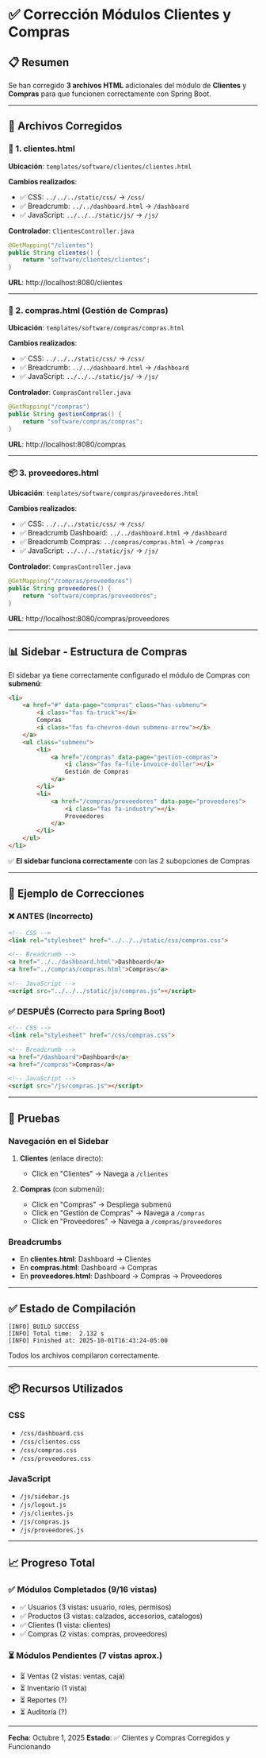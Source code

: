 # ✅ Corrección Módulos Clientes y Compras

## 📋 Resumen

Se han corregido **3 archivos HTML** adicionales del módulo de **Clientes** y **Compras** para que funcionen correctamente con Spring Boot.

---

## 🔧 Archivos Corregidos

### 👥 1. clientes.html

**Ubicación**: `templates/software/clientes/clientes.html`

**Cambios realizados**:
- ✅ CSS: `../../../static/css/` → `/css/`
- ✅ Breadcrumb: `../../dashboard.html` → `/dashboard`
- ✅ JavaScript: `../../../static/js/` → `/js/`

**Controlador**: `ClientesController.java`
```java
@GetMapping("/clientes")
public String clientes() {
    return "software/clientes/clientes";
}
```

**URL**: http://localhost:8080/clientes

---

### 🛒 2. compras.html (Gestión de Compras)

**Ubicación**: `templates/software/compras/compras.html`

**Cambios realizados**:
- ✅ CSS: `../../../static/css/` → `/css/`
- ✅ Breadcrumb: `../../dashboard.html` → `/dashboard`
- ✅ JavaScript: `../../../static/js/` → `/js/`

**Controlador**: `ComprasController.java`
```java
@GetMapping("/compras")
public String gestionCompras() {
    return "software/compras/compras";
}
```

**URL**: http://localhost:8080/compras

---

### 📦 3. proveedores.html

**Ubicación**: `templates/software/compras/proveedores.html`

**Cambios realizados**:
- ✅ CSS: `../../../static/css/` → `/css/`
- ✅ Breadcrumb Dashboard: `../../dashboard.html` → `/dashboard`
- ✅ Breadcrumb Compras: `../compras/compras.html` → `/compras`
- ✅ JavaScript: `../../../static/js/` → `/js/`

**Controlador**: `ComprasController.java`
```java
@GetMapping("/compras/proveedores")
public String proveedores() {
    return "software/compras/proveedores";
}
```

**URL**: http://localhost:8080/compras/proveedores

---

## 📊 Sidebar - Estructura de Compras

El sidebar ya tiene correctamente configurado el módulo de Compras con **submenú**:

```html
<li>
    <a href="#" data-page="compras" class="has-submenu">
        <i class="fas fa-truck"></i>
        Compras
        <i class="fas fa-chevron-down submenu-arrow"></i>
    </a>
    <ul class="submenu">
        <li>
            <a href="/compras" data-page="gestion-compras">
                <i class="fas fa-file-invoice-dollar"></i>
                Gestión de Compras
            </a>
        </li>
        <li>
            <a href="/compras/proveedores" data-page="proveedores">
                <i class="fas fa-industry"></i>
                Proveedores
            </a>
        </li>
    </ul>
</li>
```

✅ **El sidebar funciona correctamente** con las 2 subopciones de Compras

---

## 🎯 Ejemplo de Correcciones

### ❌ ANTES (Incorrecto)
```html
<!-- CSS -->
<link rel="stylesheet" href="../../../static/css/compras.css">

<!-- Breadcrumb -->
<a href="../../dashboard.html">Dashboard</a>
<a href="../compras/compras.html">Compras</a>

<!-- JavaScript -->
<script src="../../../static/js/compras.js"></script>
```

### ✅ DESPUÉS (Correcto para Spring Boot)
```html
<!-- CSS -->
<link rel="stylesheet" href="/css/compras.css">

<!-- Breadcrumb -->
<a href="/dashboard">Dashboard</a>
<a href="/compras">Compras</a>

<!-- JavaScript -->
<script src="/js/compras.js"></script>
```

---

## 🧪 Pruebas

### Navegación en el Sidebar

1. **Clientes** (enlace directo):
   - Click en "Clientes" → Navega a `/clientes`

2. **Compras** (con submenú):
   - Click en "Compras" → Despliega submenú
   - Click en "Gestión de Compras" → Navega a `/compras`
   - Click en "Proveedores" → Navega a `/compras/proveedores`

### Breadcrumbs

- En **clientes.html**: Dashboard → Clientes
- En **compras.html**: Dashboard → Compras
- En **proveedores.html**: Dashboard → Compras → Proveedores

---

## ✅ Estado de Compilación

```
[INFO] BUILD SUCCESS
[INFO] Total time:  2.132 s
[INFO] Finished at: 2025-10-01T16:43:24-05:00
```

Todos los archivos compilaron correctamente.

---

## 📦 Recursos Utilizados

### CSS
- `/css/dashboard.css`
- `/css/clientes.css`
- `/css/compras.css`
- `/css/proveedores.css`

### JavaScript
- `/js/sidebar.js`
- `/js/logout.js`
- `/js/clientes.js`
- `/js/compras.js`
- `/js/proveedores.js`

---

## 📈 Progreso Total

### ✅ Módulos Completados (9/16 vistas)
- ✅ Usuarios (3 vistas: usuario, roles, permisos)
- ✅ Productos (3 vistas: calzados, accesorios, catalogos)
- ✅ Clientes (1 vista: clientes)
- ✅ Compras (2 vistas: compras, proveedores)

### ⏳ Módulos Pendientes (7 vistas aprox.)
- ⏳ Ventas (2 vistas: ventas, caja)
- ⏳ Inventario (1 vista)
- ⏳ Reportes (?)
- ⏳ Auditoría (?)

---

**Fecha**: Octubre 1, 2025
**Estado**: ✅ Clientes y Compras Corregidos y Funcionando
